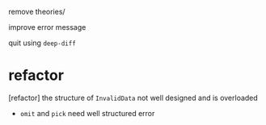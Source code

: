 remove theories/

improve error message

quit using `deep-diff`

# refactor

[refactor] the structure of `InvalidData` not well designed and is overloaded

- `omit` and `pick` need well structured error
